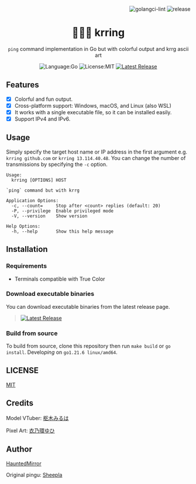 <div align="right">

![golangci-lint](https://github.com/HauntedMirror/krring/actions/workflows/golangci-lint.yml/badge.svg)
![release](https://github.com/HauntedMirror/krring/actions/workflows/release.yml/badge.svg)

</div>


<div align="center">

# 🥀🖤🎀 krring

`ping` command implementation in Go but with colorful output and krrg ascii art


![Language:Go](https://img.shields.io/static/v1?label=Language&message=Go&color=blue&style=flat-square)
![License:MIT](https://img.shields.io/static/v1?label=License&message=MIT&color=blue&style=flat-square)
[![Latest Release](https://img.shields.io/github/v/release/HauntedMirror/krring?style=flat-square)](https://github.com/HauntedMirror/krring/releases/latest)

</div>

## Features

- [x] Colorful and fun output.
- [x] Cross-platform support: Windows, macOS, and Linux (also WSL)
- [x] It works with a single executable file, so it can be installed easily.
- [x] Support IPv4 and IPv6.

## Usage

Simply specify the target host name or IP address in the first argument e.g. `krring github.com` or `krring 13.114.40.48`.
You can change the number of transmissions by specifying the `-c` option.

```
Usage:
  krring [OPTIONS] HOST

`ping` command but with krrg

Application Options:
  -c, --count=     Stop after <count> replies (default: 20)
  -P, --privilege  Enable privileged mode
  -V, --version    Show version

Help Options:
  -h, --help       Show this help message
```

## Installation

### Requirements

- Terminals compatible with True Color

### Download executable binaries

You can download executable binaries from the latest release page.

> [![Latest Release](https://img.shields.io/github/v/release/HauntedMirror/krring?style=flat-square)](https://github.com/HauntedMirror/krring/releases/latest)

### Build from source

To build from source, clone this repository then run `make build` or `go install`. Develo*ping* on `go1.21.6 linux/amd64`.

## LICENSE

[MIT](./LICENSE)

## Credits

Model VTuber: [枢木みるは](https://www.youtube.com/@krrg_mrh)

Pixel Art: [衣乃環ゆひ](https://coconala.com/users/3868492)

## Author
[HauntedMirror](https://twitter.com/HauntedMirror)

Original pingu: [Sheepla](https://github.com/sheepla)
